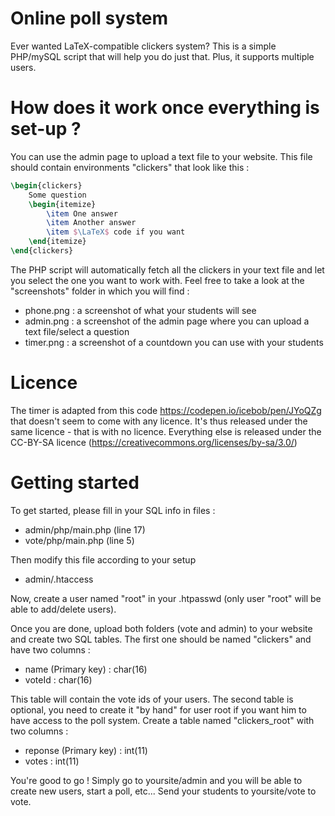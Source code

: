 # Online poll system
Ever wanted LaTeX-compatible clickers system? This is a simple PHP/mySQL script that will help you do just that. Plus, it supports multiple users.

# How does it work once everything is set-up ?
You can use the admin page to upload a text file to your website. This file should contain environments "clickers" that look like this :
```latex
\begin{clickers}
    Some question
    \begin{itemize}
        \item One answer
        \item Another answer
        \item $\LaTeX$ code if you want
    \end{itemize}
\end{clickers}
```
The PHP script will automatically fetch all the clickers in your text file and let you select the one you want to work with. Feel free to take a look at the "screenshots" folder in which you will find :
* phone.png : a screenshot of what your students will see
* admin.png : a screenshot of the admin page where you can upload a text file/select a question
* timer.png : a screenshot of a countdown you can use with your students

# Licence
The timer is adapted from this code https://codepen.io/icebob/pen/JYoQZg that doesn't seem to come with any licence. It's thus released under the same licence - that is with no licence.
Everything else is released under the CC-BY-SA licence (https://creativecommons.org/licenses/by-sa/3.0/)

# Getting started
To get started, please fill in your SQL info in files :
* admin/php/main.php (line 17)
* vote/php/main.php (line 5)

Then modify this file according to your setup
* admin/.htaccess

Now, create a user named "root" in your .htpasswd (only user "root" will be able to add/delete users).

Once you are done, upload both folders (vote and admin) to your website and create two SQL tables. The first one should be named "clickers" and have two columns :
* name (Primary key) : char(16)
* voteId : char(16)

This table will contain the vote ids of your users. The second table is optional, you need to create it "by hand" for user root if you want him to have access to the poll system. Create a table named "clickers_root" with two columns :
* reponse (Primary key) : int(11)
* votes : int(11)

You're good to go ! Simply go to yoursite/admin and you will be able to create new users, start a poll, etc... Send your students to yoursite/vote to vote.
